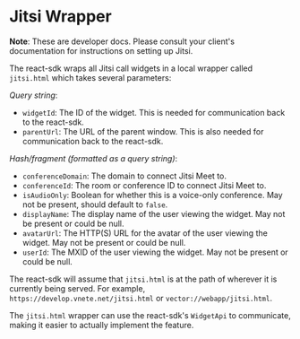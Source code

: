# Jitsi Wrapper

**Note**: These are developer docs. Please consult your client's documentation for
instructions on setting up Jitsi.

The react-sdk wraps all Jitsi call widgets in a local wrapper called `jitsi.html`
which takes several parameters:

*Query string*:
* `widgetId`: The ID of the widget. This is needed for communication back to the
  react-sdk.
* `parentUrl`: The URL of the parent window. This is also needed for
  communication back to the react-sdk.

*Hash/fragment (formatted as a query string)*:
* `conferenceDomain`: The domain to connect Jitsi Meet to.
* `conferenceId`: The room or conference ID to connect Jitsi Meet to.
* `isAudioOnly`: Boolean for whether this is a voice-only conference. May not
  be present, should default to `false`.
* `displayName`: The display name of the user viewing the widget. May not
  be present or could be null.
* `avatarUrl`: The HTTP(S) URL for the avatar of the user viewing the widget. May
  not be present or could be null.
* `userId`: The MXID of the user viewing the widget. May not be present or could
  be null.

The react-sdk will assume that `jitsi.html` is at the path of wherever it is currently
being served. For example, `https://develop.vnete.net/jitsi.html` or `vector://webapp/jitsi.html`.

The `jitsi.html` wrapper can use the react-sdk's `WidgetApi` to communicate, making
it easier to actually implement the feature.

